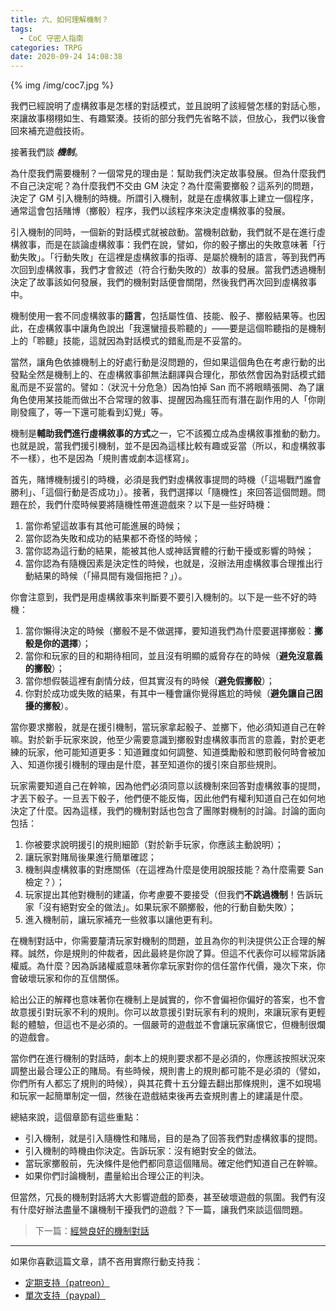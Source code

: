 ```yaml
---
title: 六、如何理解機制？
tags:
  - CoC 守密人指南
categories: TRPG
date: 2020-09-24 14:08:38
---
```


{% img /img/coc7.jpg %}

我們已經說明了虛構敘事是怎樣的對話模式，並且說明了該經營怎樣的對話心態，來讓故事栩栩如生、有趣緊湊。技術的部分我們先省略不談，但放心，我們以後會回來補充遊戲技術。

接著我們談 **_機制_**。

<!--more-->

為什麼我們需要機制？一個常見的理由是：幫助我們決定故事發展。但為什麼我們不自己決定呢？為什麼我們不交由 GM 決定？為什麼需要擲骰？這系列的問題，決定了 GM 引入機制的時機。所謂引入機制，就是在虛構敘事上建立一個程序，通常這會包括賭博（擲骰）程序，我們以該程序來決定虛構敘事的發展。

引入機制的同時，一個新的對話模式就被啟動。當機制啟動，我們就不是在進行虛構敘事，而是在談論虛構敘事：我們在說，譬如，你的骰子擲出的失敗意味著「行動失敗」。「行動失敗」在這裡是虛構敘事的指導、是屬於機制的語言，等到我們再次回到虛構敘事，我們才會敘述（符合行動失敗的）故事的發展。當我們透過機制決定了故事該如何發展，我們的機制對話便會關閉，然後我們再次回到虛構敘事中。

機制使用一套不同虛構敘事的**語言**，包括屬性值、技能、骰子、擲骰結果等。也因此，在虛構敘事中讓角色說出「我還蠻擅長聆聽的」——要是這個聆聽指的是機制上的「聆聽」技能，這就因為對話模式的錯亂而是不妥當的。

當然，讓角色依據機制上的好處行動是沒問題的，但如果這個角色在考慮行動的出發點全然是機制上的、在虛構敘事卻無法翻譯與合理化，那依然會因為對話模式錯亂而是不妥當的。譬如：（狀況十分危急）因為怕掉 San 而不將眼睛張開、為了讓角色使用某技能而做出不合常理的敘事、提醒因為瘋狂而有潛在副作用的人「你剛剛發瘋了，等一下還可能看到幻覺」等。

機制是**輔助我們進行虛構敘事的方式**之一，它不該獨立成為虛構敘事推動的動力。也就是說，當我們援引機制，並不是因為這樣比較有趣或妥當（所以，和虛構敘事不一樣），也不是因為「規則書或劇本這樣寫」。

首先，賭博機制援引的時機，必須是我們對虛構敘事提問的時機（「這場戰鬥誰會勝利」、「這個行動是否成功」）。接著，我們選擇以「隨機性」來回答這個問題。問題在於，我們什麼時候要將隨機性帶進遊戲來？以下是一些好時機：

1. 當你希望這故事有其他可能進展的時候；
2. 當你認為失敗和成功的結果都不奇怪的時候；
3. 當你認為這行動的結果，能被其他人或神話實體的行動干擾或影響的時候；
4. 當你認為有隨機因素是決定性的時候，也就是，沒辦法用虛構敘事合理推出行動結果的時候（「掃具間有幾個拖把？」）。

你會注意到，我們是用虛構敘事來判斷要不要引入機制的。以下是一些不好的時機：

1. 當你懶得決定的時候（擲骰不是不做選擇，要知道我們為什麼要選擇擲骰：**擲骰是你的選擇**）；
2. 當你和玩家的目的和期待相同，並且沒有明顯的威脅存在的時候（**避免沒意義的擲骰**）；
3. 當你想假裝這裡有劇情分歧，但其實沒有的時候（**避免假擲骰**）；
4. 你對於成功或失敗的結果，有其中一種會讓你覺得尷尬的時候（**避免讓自己困擾的擲骰**）。

當你要求擲骰，就是在援引機制，當玩家拿起骰子、並擲下，他必須知道自己在幹嘛。對於新手玩家來說，他至少需要意識到擲骰對虛構敘事而言的意義，對於更老練的玩家，他可能知道更多：知道難度如何調整、知道獎勵骰和懲罰骰何時會被加入、知道你援引機制的理由是什麼，甚至知道你的援引來自那些規則。

玩家需要知道自己在幹嘛，因為他們必須同意以該機制來回答對虛構敘事的提問，才丟下骰子。一旦丟下骰子，他們便不能反悔，因此他們有權利知道自己在如何地決定了什麼。因為這樣，我們的機制對話也包含了團隊對機制的討論。討論的面向包括：

1. 你被要求說明援引的規則細節（對於新手玩家，你應該主動說明）；
2. 讓玩家對賭局後果進行簡單確認；
3. 機制與虛構敘事的對應關係（在這裡為什麼是使用說服技能？為什麼需要 San 檢定？）；
4. 玩家提出其他對機制的建議，你考慮要不要接受（但我們**不跳過機制**！告訴玩家「沒有絕對安全的做法」。如果玩家不願擲骰，他的行動自動失敗）；
5. 進入機制前，讓玩家補充一些敘事以讓他更有利。

在機制對話中，你需要釐清玩家對機制的問題，並且為你的判決提供公正合理的解釋。誠然，你是規則的仲裁者，因此最終是你說了算。但這不代表你可以經常訴諸權威。為什麼？因為訴諸權威意味著你拿玩家對你的信任當作代價，幾次下來，你會破壞玩家和你的互信關係。

給出公正的解釋也意味著你在機制上是誠實的，你不會偏袒你偏好的答案，也不會故意援引對玩家不利的規則。你可以故意援引對玩家有利的規則，來讓玩家有更輕鬆的體驗，但這也不是必須的。一個嚴苛的遊戲並不會讓玩家痛恨它，但機制很爛的遊戲會。

當你們在進行機制的對話時，劇本上的規則要求都不是必須的，你應該按照狀況來調整出最合理公正的賭局。有些時候，規則書上的規則都可能不是必須的（譬如，你們所有人都忘了規則的時候），與其花費十五分鐘去翻出那條規則，還不如現場和玩家一起簡單制定一個，然後在遊戲結束後再去查規則書上的建議是什麼。

總結來說，這個章節有這些重點：

* 引入機制，就是引入隨機性和賭局，目的是為了回答我們對虛構敘事的提問。
* 引入機制的時機由你決定。告訴玩家：沒有絕對安全的做法。
* 當玩家擲骰前，先決條件是他們都同意這個賭局。確定他們知道自己在幹嘛。
* 如果你們討論機制，盡量給出合理公正的判決。

但當然，冗長的機制對話將大大影響遊戲的節奏，甚至破壞遊戲的氛圍。我們有沒有什麼好辦法盡量不讓機制干擾我們的遊戲？下一篇，讓我們來談這個問題。

> 下一篇：[經營良好的機制對話](/2020/09/25/mechanism-2/)

---

如果你喜歡這篇文章，請不吝用實際行動支持我：

* [<i class="fab fa-patreon"></i> 定期支持（patreon）](https://www.patreon.com/weihung)
* [<i class="fab fa-paypal"></i> 單次支持（paypal）](https://www.paypal.com/pools/c/8jLP7Wsi80)